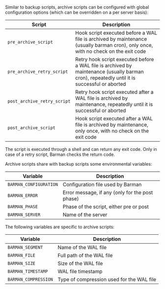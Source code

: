 Similar to backup scripts, archive scripts can be configured with global configuration options (which can be overridden on a per server basis):

|**Script**|**Description**|
|----------|---------------|
|`pre_archive_script`|Hook script executed before a WAL file is archived by maintenance (usually barman cron), only once, with no check on the exit code|
|`pre_archive_retry_script`|Retry hook script executed before a WAL file is archived by maintenance (usually barman cron), repeatedly until it is successful or aborted|
|`post_archive_retry_script`|Retry hook script executed after a WAL file is archived by maintenance, repeatedly until it is successful or aborted|
|`post_archive_script`|Hook script executed after a WAL file is archived by maintenance, only once, with no check on the exit code|

The script is executed through a shell and can return any exit code. Only in case of a retry script, Barman checks the return code.

Archive scripts share with backup scripts some environmental variables:

|**Variable**|**Description**|
|------------|---------------|
|`BARMAN_CONFIGURATION`|Configuration file used by Barman|
|`BARMAN_ERROR`|Error message, if any (only for the post phase)|
|`BARMAN_PHASE`|Phase of the script, either pre or post|
|`BARMAN_SERVER`|Name of the server|

The following variables are specific to archive scripts:

|**Variable**|**Description**|
|------------|---------------|
|`BARMAN_SEGMENT`|Name of the WAL file|
|`BARMAN_FILE`|Full path of the WAL file|
|`BARMAN_SIZE`|Size of the WAL file|
|`BARMAN_TIMESTAMP`|WAL file timestamp|
|`BARMAN_COMPRESSION`|Type of compression used for the WAL file|